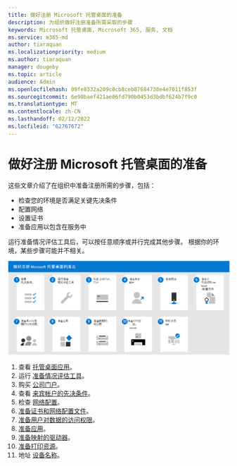 ```yaml
---
title: 做好注册 Microsoft 托管桌面的准备
description: 为组织做好注册准备所需采取的步骤
keywords: Microsoft 托管桌面, Microsoft 365, 服务, 文档
ms.service: m365-md
author: tiaraquan
ms.localizationpriority: medium
ms.author: tiaraquan
manager: dougeby
ms.topic: article
audience: Admin
ms.openlocfilehash: 09fe8332a209c8cb8ceb87684738e4e7011f853f
ms.sourcegitcommit: 6e90baef421ae06fd790b0453d3bdbf624b7f9c0
ms.translationtype: MT
ms.contentlocale: zh-CN
ms.lasthandoff: 02/12/2022
ms.locfileid: "62767672"
---
```

# <a name="get-ready-for-enrollment-in-microsoft-managed-desktop"></a>做好注册 Microsoft 托管桌面的准备

这些文章介绍了在组织中准备注册所需的步骤，包括：

- 检查您的环境是否满足关键先决条件
- 配置网络
- 设置证书
- 准备应用以包含在服务中

运行准备情况评估工具后，可以按任意顺序或并行完成其他步骤。 根据你的环境，某些步骤可能并不相关。

![本文列出的为准备注册而建议的步骤序列。](../../media/mmd-getready-sequence.png)

1. 查看 [托管桌面应用](prerequisites.md)。
1. 运行 [准备情况评估工具](readiness-assessment-tool.md)。
1. 购买 [公司门户](../get-started/company-portal.md)。
1. 查看 [来宾帐户的先决条件](guest-accounts.md)。
1. 检查 [网络配置](network.md)。
1. [准备证书和网络配置文件](certs-wifi-lan.md)。
1. [准备用户对数据的访问权限](authentication.md)。
1. [准备应用](apps.md)。
1. [准备映射的驱动器](mapped-drives.md)。
1. [准备打印资源](printing.md)。
1. 地址 [设备名称](address-device-names.md)。
